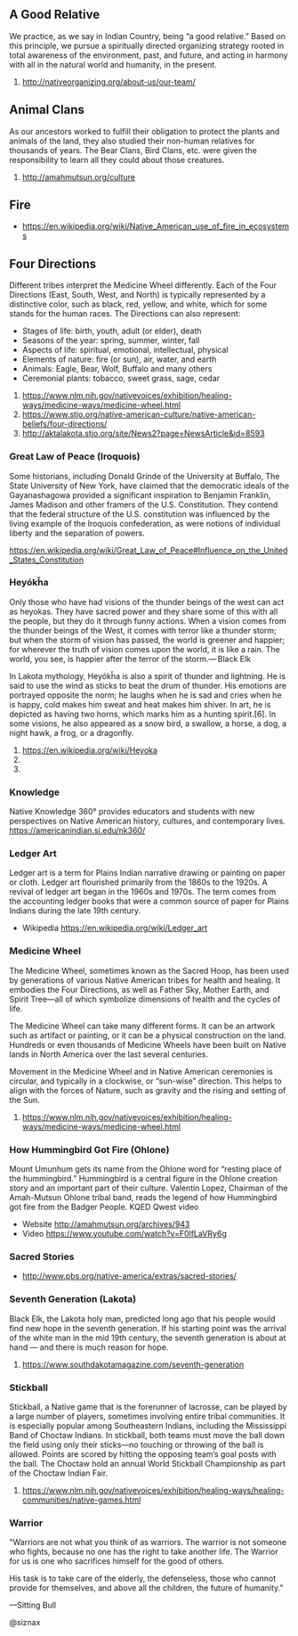 A Good Relative
---------------

We practice, as we say in Indian Country, being “a good relative.”
Based on this principle, we pursue a spiritually directed organizing
strategy rooted in total awareness of the environment, past, and
future, and acting in harmony with all in the natural world and
humanity, in the present.

1. http://nativeorganizing.org/about-us/our-team/

Animal Clans
------------

As our ancestors worked to fulfill their obligation to protect the
plants and animals of the land, they also studied their non-human
relatives for thousands of years.  The Bear Clans, Bird Clans,
etc. were given the responsibility to learn all they could about those
creatures.

1. http://amahmutsun.org/culture

Fire
----

* https://en.wikipedia.org/wiki/Native_American_use_of_fire_in_ecosystems

Four Directions
---------------

Different tribes interpret the Medicine Wheel differently. Each of the
Four Directions (East, South, West, and North) is typically
represented by a distinctive color, such as black, red, yellow, and
white, which for some stands for the human races. The Directions can
also represent:

* Stages of life: birth, youth, adult (or elder), death
* Seasons of the year: spring, summer, winter, fall
* Aspects of life: spiritual, emotional, intellectual, physical
* Elements of nature: fire (or sun), air, water, and earth
* Animals: Eagle, Bear, Wolf, Buffalo and many others
* Ceremonial plants: tobacco, sweet grass, sage, cedar

1. https://www.nlm.nih.gov/nativevoices/exhibition/healing-ways/medicine-ways/medicine-wheel.html
1. https://www.stjo.org/native-american-culture/native-american-beliefs/four-directions/
1. http://aktalakota.stjo.org/site/News2?page=NewsArticle&id=8593

### Great Law of Peace (Iroquois)

Some historians, including Donald Grinde of the University at Buffalo,
The State University of New York, have claimed that the democratic
ideals of the Gayanashagowa provided a significant inspiration to
Benjamin Franklin, James Madison and other framers of the
U.S. Constitution. They contend that the federal structure of the
U.S. constitution was influenced by the living example of the Iroquois
confederation, as were notions of individual liberty and the
separation of powers. 

https://en.wikipedia.org/wiki/Great_Law_of_Peace#Influence_on_the_United_States_Constitution

### Heyókȟa

Only those who have had visions of the thunder beings of the west can
act as heyokas. They have sacred power and they share some of this
with all the people, but they do it through funny actions. When a
vision comes from the thunder beings of the West, it comes with terror
like a thunder storm; but when the storm of vision has passed, the
world is greener and happier; for wherever the truth of vision comes
upon the world, it is like a rain. The world, you see, is happier
after the terror of the storm.— Black Elk

In Lakota mythology, Heyókȟa is also a spirit of thunder and
lightning. He is said to use the wind as sticks to beat the drum of
thunder. His emotions are portrayed opposite the norm; he laughs when
he is sad and cries when he is happy, cold makes him sweat and heat
makes him shiver. In art, he is depicted as having two horns, which
marks him as a hunting spirit.[6]. In some visions, he also appeared
as a snow bird, a swallow, a horse, a dog, a night hawk, a frog, or a
dragonfly.

1. https://en.wikipedia.org/wiki/Heyoka
1.
1.

### Knowledge

Native Knowledge 360° provides educators and students with new
perspectives on Native American history, cultures, and contemporary
lives. https://americanindian.si.edu/nk360/

### Ledger Art

Ledger art is a term for Plains Indian narrative drawing or painting
on paper or cloth. Ledger art flourished primarily from the 1860s to
the 1920s. A revival of ledger art began in the 1960s and 1970s. The
term comes from the accounting ledger books that were a common source
of paper for Plains Indians during the late 19th
century. 

* Wikipedia https://en.wikipedia.org/wiki/Ledger_art 

### Medicine Wheel

The Medicine Wheel, sometimes known as the Sacred Hoop, has been used
by generations of various Native American tribes for health and
healing. It embodies the Four Directions, as well as Father Sky,
Mother Earth, and Spirit Tree—all of which symbolize dimensions of
health and the cycles of life.

The Medicine Wheel can take many different forms. It can be an artwork
such as artifact or painting, or it can be a physical construction on
the land. Hundreds or even thousands of Medicine Wheels have been
built on Native lands in North America over the last several
centuries.

Movement in the Medicine Wheel and in Native American ceremonies is
circular, and typically in a clockwise, or “sun-wise” direction. This
helps to align with the forces of Nature, such as gravity and the
rising and setting of the Sun.

1. https://www.nlm.nih.gov/nativevoices/exhibition/healing-ways/medicine-ways/medicine-wheel.html

### How Hummingbird Got Fire (Ohlone)

Mount Umunhum gets its name from the Ohlone word for  “resting place
of the hummingbird.” Hummingbird is a central figure in the Ohlone
creation story and an important part of their culture. Valentin Lopez,
Chairman of the Amah-Mutsun Ohlone tribal band, reads the legend of
how Hummingbird got fire from the Badger People.  KQED Qwest video

* Website http://amahmutsun.org/archives/943
* Video https://www.youtube.com/watch?v=F0lfLaVRy6g

### Sacred Stories

* http://www.pbs.org/native-america/extras/sacred-stories/

### Seventh Generation (Lakota)

Black Elk, the Lakota holy man, predicted long ago that his people
would find new hope in the seventh generation. If his starting point
was the arrival of the white man in the mid 19th century, the seventh
generation is about at hand — and there is much reason for hope.

1. https://www.southdakotamagazine.com/seventh-generation


### Stickball

Stickball, a Native game that is the forerunner of lacrosse, can be
played by a large number of players, sometimes involving entire tribal
communities. It is especially popular among Southeastern Indians,
including the Mississippi Band of Choctaw Indians. In stickball, both
teams must move the ball down the field using only their sticks—no
touching or throwing of the ball is allowed. Points are scored by
hitting the opposing team’s goal posts with the ball. The Choctaw hold
an annual World Stickball Championship as part of the Choctaw Indian
Fair.

1. https://www.nlm.nih.gov/nativevoices/exhibition/healing-ways/healing-communities/native-games.html


### Warrior

"Warriors are not what you think of as warriors. The warrior is not
someone who fights, because no one has the right to take another
life. The Warrior for us is one who sacrifices himself for the good of
others. 

His task is to take care of the elderly, the defenseless, those who
cannot provide for themselves, and above all the children, the future
of humanity."

—Sitting Bull

@siznax
